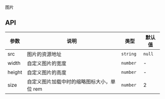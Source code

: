 图片

## API

| 参数   | 说明                                       | 类型      | 默认值 |
| ------ | ------------------------------------------ | --------- | ------ |
| src    | 图片的资源地址                             | `string ` | `null` |
| width  | 自定义图片的宽度                           | `number ` | -      |
| height | 自定义图片的高度                           | `number`  | -      |
| size   | 自定义图片加载中时的缩略图标大小，单位 rem | `number`  | 2      |
